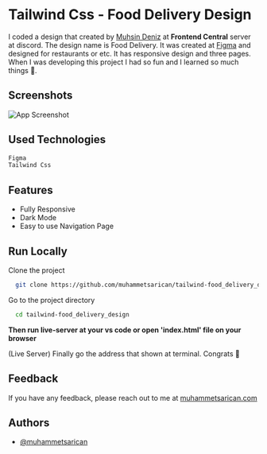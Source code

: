 # Tailwind Css - Food Delivery Design

I coded a design that created by [Muhsin Deniz](https://www.linkedin.com/in/muhsindeniz/) at **Frontend Central** server at discord. The design name is Food Delivery. It was created at [Figma](https://www.figma.com/) and designed for restaurants or etc. It has responsive design and three pages. When I was developing this project I had so fun and I learned so much things 🥳.

## Screenshots

![App Screenshot](https://github.com/muhammetsarican/tailwind-food_delivery_design/blob/main/project.gif)


## Used Technologies

```bash
Figma
Tailwind Css
```
## Features

- Fully Responsive
- Dark Mode
- Easy to use Navigation Page


## Run Locally

Clone the project

```bash
  git clone https://github.com/muhammetsarican/tailwind-food_delivery_design.git
```

Go to the project directory

```bash
  cd tailwind-food_delivery_design

```

**Then run live-server at your vs code or open 'index.html' file on your browser**

(Live Server) Finally go the address that shown at terminal. Congrats 🎉


## Feedback

If you have any feedback, please reach out to me at [muhammetsarican.com](https://muhammetsarican.com/contact)


## Authors

- [@muhammetsarican](https://www.github.com/muhammetsarican)